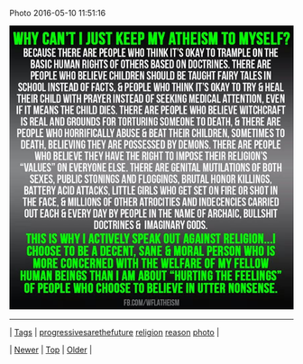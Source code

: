 <!--
title: Photo 2016-05-10 11
date: 2020-06-28T15:27:00.116Z
tags: progressivesarethefuture, religion, reason, photo
-->


Photo 2016-05-10 11:51:16

![](144143816024-0.jpg)

<!--BOTTOM-POST-NAVIGATION-->
---

| [Tags](tags.md) | [progressivesarethefuture](tag-progressivesarethefuture.md) [religion](tag-religion.md) [reason](tag-reason.md) [photo](tag-photo.md) |

| [Newer](144143727914.md) | [Top](index.md) | [Older](144144291859.md) |
